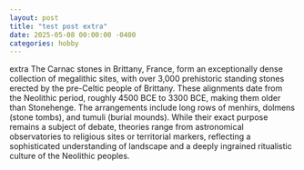 ```yaml
---
layout: post
title: "test post extra"
date: 2025-05-08 00:00:00 -0400
categories: hobby
---
```

extra The Carnac stones in Brittany, France, form an exceptionally dense collection of megalithic sites, with over 3,000 prehistoric standing stones erected by the pre-Celtic people of Brittany. These alignments date from the Neolithic period, roughly 4500 BCE to 3300 BCE, making them older than Stonehenge. The arrangements include long rows of menhirs, dolmens (stone tombs), and tumuli (burial mounds). While their exact purpose remains a subject of debate, theories range from astronomical observatories to religious sites or territorial markers, reflecting a sophisticated understanding of landscape and a deeply ingrained ritualistic culture of the Neolithic peoples. 